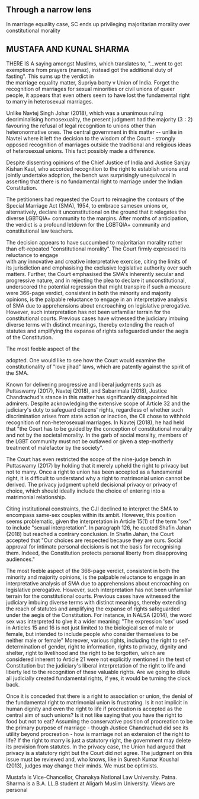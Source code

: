 ## Through a narrow lens

In marriage equality case, SC ends up privileging majoritarian morality over constitutional morality

## MUSTAFA AND KUNAL SHARMA

THERE IS A saying amongst Muslims, which translates to, "...went to get exemptions from prayers (namaz), instead got the additional duty of fasting". This sums up the verdict in<br>the marriage equality matter, Supriya borty v Union of India. Forget the recognition of marriages for sexual minorities or civil unions of queer people, it appears that even others seem to have lost the fundamental right to marry in heterosexual marriages.

Unlike Navtej Singh Johar (2018), which was a unanimous ruling decriminalising homosexuality, the present judgment had the majority  $(3:2)$  favouring the refusal of legal recognition to unions other than heteronormative ones. The central government in this matter -- unlike in Navtei where it left the decision to the wisdom of the Court - strongly opposed recognition of marriages outside the traditional and religious ideas of heterosexual unions. This fact possibly made a difference.

Despite dissenting opinions of the Chief Justice of India and Justice Sanjay Kishan Kaul, who accorded recognition to the right to establish unions and jointly undertake adoption, the bench was surprisingly unequivocal in asserting that there is no fundamental right to marriage under the Indian Constitution.

The petitioners had requested the Court to reimagine the contours of the Special Marriage Act (SMA), 1954, to embrace samesex unions or, alternatively, declare it unconstitutional on the ground that it relegates the diverse LGBTQIA+ community to the margins. After months of anticipation, the verdict is a profound letdown for the LGBTQIA+ community and constitutional law teachers.

The decision appears to have succumbed to majoritarian morality rather than oft-repeated "constitutional morality". The Court firmly expressed its reluctance to engage<br>with any innovative and creative interpretative exercise, citing the limits of its jurisdiction and emphasising the exclusive legislative authority over such matters. Further, the Court emphasised the SMA's inherently secular and progressive nature, and in rejecting the plea to declare it unconstitutional, underscored the potential regression that might transpire if such a measure were 366-page verdict, consistent in both the minority and majority opinions, is the palpable reluctance to engage in an interpretative analysis of SMA due to apprehensions about encroaching on legislative prerogative. However, such interpretation has not been unfamiliar terrain for the constitutional courts. Previous cases have witnessed the judiciary imbuing diverse terms with distinct meanings, thereby extending the reach of statutes and amplifying the expanse of rights safeguarded under the aegis of the Constitution.

The most feeble aspect of the

adopted. One would like to see how the Court would examine the constitutionality of "love jihad" laws, which are patently against the spirit of the SMA.

Known for delivering progressive and liberal judgments such as Puttaswamy (2017), Navtej (2018), and Sabarimala (2018), Justice Chandrachud's stance in this matter has significantly disappointed his admirers. Despite acknowledging the extensive scope of Article 32 and the judiciary's duty to safeguard citizens' rights, regardless of whether such discrimination arises from state action or inaction, the CII chose to withhold recognition of non-heterosexual marriages. In Navtej (2018), he had held that "the Court has to be guided by the conception of constitutional morality and not by the societal morality. In the garb of social morality, members of the LGBT community must not be outlawed or given a step-motherly treatment of malefactor by the society".

The Court has even restricted the scope of the nine-judge bench in Puttaswamy (2017) by holding that it merely upheld the right to privacy but not to marry. Once a right to union has been accepted as a fundamental right, it is difficult to understand why a right to matrimonial union cannot be derived. The privacy judgment upheld decisional privacy or privacy of choice, which should ideally include the choice of entering into a matrimonial relationship.

Citing institutional constraints, the CJI declined to interpret the SMA to encompass same-sex couples within its ambit. However, this position seems problematic, given the interpretation in Article 15(1) of the term "sex" to include "sexual interpretation". In paragraph 126, he quoted Shafin Jahan (2018) but reached a contrary conclusion. In Shafin Jahan, the Court accepted that "Our choices are respected because they are ours. Social approval for intimate personal decisions is not the basis for recognising them. Indeed, the Constitution protects personal liberty from disapproving audiences."

The most feeble aspect of the 366-page verdict, consistent in both the minority and majority opinions, is the palpable reluctance to engage in an interpretative analysis of SMA due to apprehensions about encroaching on legislative prerogative. However, such interpretation has not been unfamiliar terrain for the constitutional courts. Previous cases have witnessed the judiciary imbuing diverse terms with distinct meanings, thereby extending the reach of statutes and amplifying the expanse of rights safeguarded under the aegis of the Constitution. For instance, in NALSA (2014), the word sex was interpreted to give it a wider meaning: "The expression 'sex' used in Articles 15 and 16 is not just limited to the biological sex of male or female, but intended to include people who consider themselves to be neither male or female" Moreover, various rights, including the right to self-determination of gender, right to information, rights to privacy, dignity and shelter, right to livelihood and the right to be forgotten, which are considered inherent to Article 21 were not explicitly mentioned in the text of Constitution but the judiciary's liberal interpretation of the right to life and liberty led to the recognition of these valuable rights. Are we going to dilute all judicially created fundamental rights, if yes, it would be turning the clock back.

Once it is conceded that there is a right to association or union, the denial of the fundamental right to matrimonial union is frustrating. Is it not implicit in human dignity and even the right to life if procreation is accepted as the central aim of such unions? Is it not like saying that you have the right to food but not to eat? Assuming the conservative position of procreation to be the primary purpose of marriage - though Justice Chandrachud did see its utility beyond procreation - how is marriage not an extension of the right to life? If the right to marry is just a statutory right, the government may delete its provision from statutes. In the privacy case, the Union had argued that privacy is a statutory right but the Court did not agree. The judgment on this issue must be reviewed and, who knows, like in Suresh Kumar Koushal (2013), judges may change their minds. We must be optimists.

Mustafa is Vice-Chancellor, Chanakya National Law University. Patna. Sharma is a B.A. LL.B student at Aligarh Muslim University. Views are personal